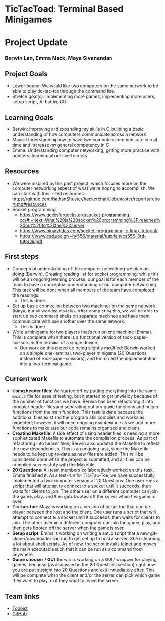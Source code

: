 # TicTacToad: Terminal Based Minigames
# Project Update
### Berwin Lan, Emma Mack, Maya Sivanandan

## Project Goals
* Lower bound: We would like two computers on the same network to be able to play tic-tac-toe through the command line.
* Stretch goal(s): Implementing more games, implementing more users, setup script, AI battler, GUI

## Learning Goals
* Berwin: Improving and expanding my skills in C, building a basic understanding of how computers communicate across a network
* Maya: Understanding how to have two computers communicate in real time and increase my general competency in C
* Emma: Understanding computer networking, getting more practice with pointers, learning about shell scripts

## Resources
* We were inspired by this past project, which focuses more on the computer networking aspect of what we’re hoping to accomplish. We can start with their cited resources: https://github.com/NathanShuster/hackerchat/blob/master/reports/report.md#resources
* Socket programming:
  * https://www.geeksforgeeks.org/socket-programming-cc/#:~:text=What%20is%20socket%20programming%3F,reaches%20out%20to%20the%20server
  * https://www.binarytides.com/socket-programming-c-linux-tutorial/
  * https://www.csd.uoc.gr/~hy556/material/tutorials/cs556-3rd-tutorial.pdf


## First steps
* Conceptual understanding of the computer networking we plan on doing (Berwin). Creating reading list for socket programming; while this will be an ongoing learning process, our goal is for each member of the team to have a conceptual understanding of our computer networking. This task will be done when all members of the team have completed the readings.
  * This is done.
* Set up basic connection between two machines on the same network (Maya, but all working closely). After completing this, we will be able to start up two command shells on separate machines and have them communicate with one another over the same network.
  * This is done.
* Write a minigame for two players that’s run on one machine (Emma). This is complete when there is a functional version of rock-paper-scissors in the terminal of a single device.
  * Our work on this ended up being slightly modified: Berwin worked on a simple one-terminal, two-player minigame (20 Questions instead of rock-paper-scissors), and Emma led the implementation into a two-terminal game.

## Current work
* **Using header files**: We started off by putting everything into the same `main.c` file for ease of testing, but it started to get unwieldy because of the number of functions we have. Berwin has been refactoring it into modular header files and separating out our game functions and helper functions from the main function. This task is done because the additional files exist and the program still compiles and works as expected; however, it will need ongoing maintenance as we add more functions to make sure our code remains organized and clean.
* **Creating Makefile**: A side effect of using header files is needing a more sophisticated Makefile to automate the compilation process. As part of refactoring into header files, Berwin also updated the Makefile to reflect the new dependencies. This is an ongoing task, since the Makefile needs to be kept up-to-date as new files are added. This will be considered done when the project is submitted, and all files can be compiled successfully with the Makefile.
* **20 Questions**: All team members collaboratively worked on this task, Emma finished it. As a test-run for Tic-Tac-Toe, we have successfully implemented a two-computer version of 20 Questions. One user runs a script that will attempt to connect to a socket until it succeeds, then waits for clients to join. The other user on a different computer can join the game, play, and then gets booted off the server when the game is over.
* **Tic-tac-toe**: Maya is working on a version of tic tac toe that can be player between the host and the client. One user runs a script that will attempt to connect to a socket until it succeeds, then waits for clients to join. The other user on a different computer can join the game, play, and then gets booted off the server when the game is over.
* **Setup script**: Emma is working on writing a setup script that a new git-cloner/downloader can run to get set up to host a server. She is learning a lot about shell scripts. As of now, the script installs telnet and moves the main executable such that it can be run as a command from anywhere.
* **Game chooser / GUI**: Berwin is working on a GUI / wrapper for playing games, because (as discussed in the 20 Questions section) right now you are put straight into 20 Questions and exit immediately after. This will be complete when the client and/or the server can pick which game they want to play, or if they want to leave the server.

## Team links
* [Todoist](https://todoist.com/app/project/2285403013)
* [GitHub](https://github.com/emmamack/TicTacToad/)
